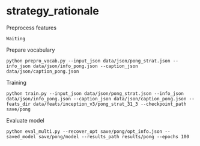 # strategy_rationale
Preprocess features
```
Waiting
```
Prepare vocabulary
```
python prepro_vocab.py --input_json data/json/pong_strat.json --info_json data/json/info_pong.json --caption_json data/json/caption_pong.json
```
Training
```
python train.py --input_json data/json/pong_strat.json --info_json data/json/info_pong.json --caption_json data/json/caption_pong.json --feats_dir data/feats/inception_v3/pong_strat_31_3 --checkpoint_path save/pong
```
Evaluate model
```
python eval_multi.py --recover_opt save/pong/opt_info.json --saved_model save/pong/model --results_path results/pong --epochs 100
```